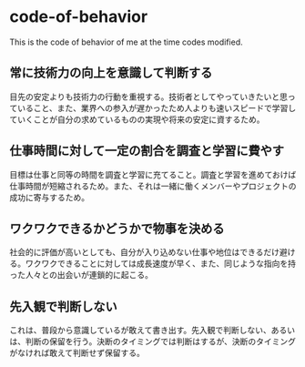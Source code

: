 code-of-behavior
================

This is the code of behavior of me at the time codes modified.

## 常に技術力の向上を意識して判断する

目先の安定よりも技術力の行動を重視する。技術者としてやっていきたいと思っていること、また、業界への参入が遅かったため人よりも速いスピードで学習していくことが自分の求めているものの実現や将来の安定に資するため。

## 仕事時間に対して一定の割合を調査と学習に費やす

目標は仕事と同等の時間を調査と学習に充てること。調査と学習を進めておけば仕事時間が短縮されるため。また、それは一緒に働くメンバーやプロジェクトの成功に寄与するため。

## ワクワクできるかどうかで物事を決める

社会的に評価が高いとしても、自分が入り込めない仕事や地位はできるだけ避ける。ワクワクできることに対しては成長速度が早く、また、同じような指向を持った人々との出会いが連鎖的に起こる。

## 先入観で判断しない

これは、普段から意識しているが敢えて書き出す。先入観で判断しない、あるいは、判断の保留を行う。決断のタイミングでは判断はするが、決断のタイミングがなければ敢えて判断せず保留する。